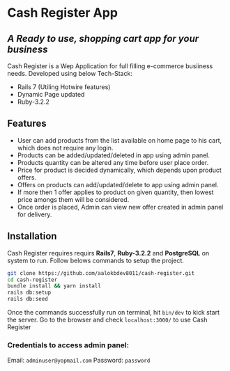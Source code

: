 # Cash Register App
## _A Ready to use, shopping cart app for your business_

Cash Register is a Wep Application for full filling e-commerce busiiness needs. Developed using below Tech-Stack:

- Rails 7 (Utiling Hotwire features)
- Dynamic Page updated
- Ruby-3.2.2

## Features

- User can add products from the list available on home page to his cart, which does not require any login.
- Products can be added/updated/deleted in app using admin panel.
- Products quantity can be altered any time before user place order.
- Price for product is decided dynamically, which depends upon product offers.
- Offers on products can add/updated/delete to app using admin panel.
- If more then 1 offer applies to product on given quantity, then lowest price amongs them will be considered.
- Once order is placed, Admin can view new offer created in admin panel for delivery.

## Installation

Cash Register requires requirs **Rails7**, **Ruby-3.2.2** and **PostgreSQL** on system to run.
Follow belows commands to setup the project.

```sh
git clone https://github.com/aalokbdev8011/cash-register.git
cd cash-register
bundle install && yarn install
rails db:setup
rails db:seed
```

Once the commands successfully run on terminal, hit `bin/dev` to kick start the server.
Go to the browser and check `localhost:3000/` to use Cash Register

### Credentials to access admin panel:
Email: `adminuser@yopmail.com`
Password: `password`
